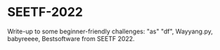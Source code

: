 # SEETF-2022
Write-up to some beginner-friendly challenges: "as" "df", Wayyang.py, babyreeee, Bestsoftware from SEETF 2022. 
